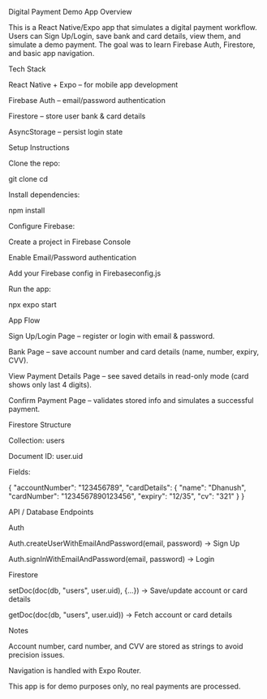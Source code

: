 <!-- # Welcome to your Expo app 👋

This is an [Expo](https://expo.dev) project created with [`create-expo-app`](https://www.npmjs.com/package/create-expo-app).

## Get started

1. Install dependencies

   ```bash
   npm install
   ```

2. Start the app

   ```bash
   npx expo start
   ```

In the output, you'll find options to open the app in a

- [development build](https://docs.expo.dev/develop/development-builds/introduction/)
- [Android emulator](https://docs.expo.dev/workflow/android-studio-emulator/)
- [iOS simulator](https://docs.expo.dev/workflow/ios-simulator/)
- [Expo Go](https://expo.dev/go), a limited sandbox for trying out app development with Expo

You can start developing by editing the files inside the **app** directory. This project uses [file-based routing](https://docs.expo.dev/router/introduction).

## Get a fresh project

When you're ready, run:

```bash
npm run reset-project
```

This command will move the starter code to the **app-example** directory and create a blank **app** directory where you can start developing.

## Learn more

To learn more about developing your project with Expo, look at the following resources:

- [Expo documentation](https://docs.expo.dev/): Learn fundamentals, or go into advanced topics with our [guides](https://docs.expo.dev/guides).
- [Learn Expo tutorial](https://docs.expo.dev/tutorial/introduction/): Follow a step-by-step tutorial where you'll create a project that runs on Android, iOS, and the web.

## Join the community

Join our community of developers creating universal apps.

- [Expo on GitHub](https://github.com/expo/expo): View our open source platform and contribute.
- [Discord community](https://chat.expo.dev): Chat with Expo users and ask questions.
 -->


Digital Payment Demo App
Overview

This is a React Native/Expo app that simulates a digital payment workflow. Users can Sign Up/Login, save bank and card details, view them, and simulate a demo payment. The goal was to learn Firebase Auth, Firestore, and basic app navigation.

Tech Stack

React Native + Expo – for mobile app development

Firebase Auth – email/password authentication

Firestore – store user bank & card details

AsyncStorage – persist login state

Setup Instructions

Clone the repo:

git clone <repo-link>
cd <project-folder>


Install dependencies:

npm install


Configure Firebase:

Create a project in Firebase Console

Enable Email/Password authentication

Add your Firebase config in Firebaseconfig.js

Run the app:

npx expo start

App Flow

Sign Up/Login Page – register or login with email & password.

Bank Page – save account number and card details (name, number, expiry, CVV).

View Payment Details Page – see saved details in read-only mode (card shows only last 4 digits).

Confirm Payment Page – validates stored info and simulates a successful payment.

Firestore Structure

Collection: users

Document ID: user.uid

Fields:

{
  "accountNumber": "123456789",
  "cardDetails": {
    "name": "Dhanush",
    "cardNumber": "1234567890123456",
    "expiry": "12/35",
    "cv": "321"
  }
}

API / Database Endpoints

Auth

Auth.createUserWithEmailAndPassword(email, password) → Sign Up

Auth.signInWithEmailAndPassword(email, password) → Login

Firestore

setDoc(doc(db, "users", user.uid), {...}) → Save/update account or card details

getDoc(doc(db, "users", user.uid)) → Fetch account or card details

Notes

Account number, card number, and CVV are stored as strings to avoid precision issues.

Navigation is handled with Expo Router.

This app is for demo purposes only, no real payments are processed.
